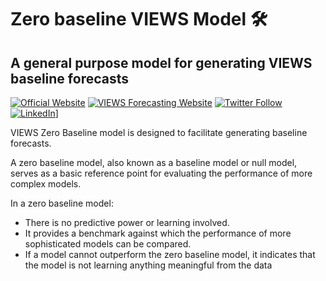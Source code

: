 # Zero baseline VIEWS Model 🛠️
## A general purpose model for generating VIEWS baseline forecasts

[![Official Website](https://img.shields.io/badge/PRIO_website-www.prio.org-darkgreen
)](https://www.prio.org)
[![VIEWS Forecasting Website](https://img.shields.io/badge/VIEWS_Forecasting-www.viewsforecasting.org-purple
)](https://www.prio.org)
[![Twitter Follow](https://img.shields.io/twitter/follow/PRIOresearch
)](https://twitter.com/PRIOresearch)
[![LinkedIn](https://img.shields.io/badge/PRIO_on_linkedin-LinkedIn-0077B5?style=for-the-badge&logo=linkedin&logoColor=white)](https://www.linkedin.com/company/prio/?originalSubdomain=no)]

VIEWS Zero Baseline model is designed to facilitate generating baseline forecasts.

A zero baseline model, also known as a baseline model or null model, serves as a basic reference point for evaluating the performance of more complex models.

In a zero baseline model:
- There is no predictive power or learning involved.
- It provides a benchmark against which the performance of more sophisticated models can be compared.
- If a model cannot outperform the zero baseline model, it indicates that the model is not learning anything meaningful from the data